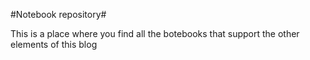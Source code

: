 #Notebook repository#

This is a place where you find all the botebooks that support the other elements of this blog
